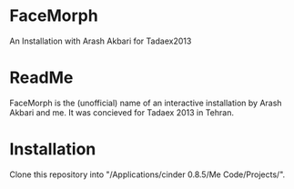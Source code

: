 FaceMorph
=========

An Installation with Arash Akbari for Tadaex2013


ReadMe
======
FaceMorph is the (unofficial) name of an interactive installation by Arash Akbari and me. It was concieved for Tadaex 2013 in Tehran.


Installation
============
Clone this repository into "/Applications/cinder 0.8.5/Me Code/Projects/". 
